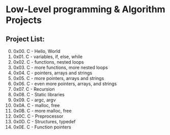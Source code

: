 # Low-Level programming & Algorithm Projects

## Project List:
0. 0x00. C - Hello, World
1. 0x01. C - variables, if, else, while
2. 0x02. C - functions, nested loops
3. 0x03. C - more functions, more nested loops
4. 0x04. C - pointers, arrays and strings
5. 0x05. C - more pointers, arrays and strings
6. 0x06. C - even more pointers, arrays, and strings
7. 0x07. C - Recursion
8. 0x08. C - Static libraries
9. 0x09. C - argc, argv
10. 0x0A. C - malloc, free
11. 0x0B. C - more malloc, free
12. 0x0C. C - Preprocessor
13. 0x0D. C - Structures, typedef
14. 0x0E. C - Function pointers
